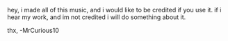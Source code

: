 hey,
i made all of this music,
and i would like to be credited if you use it.
if i hear my work, and im not credited
i will do something about it.

thx,
-MrCurious10

